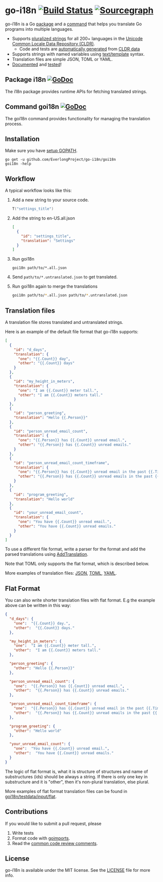 go-i18n [![Build Status](https://travis-ci.org/EverlongProject/go-i18n.svg?branch=master)](http://travis-ci.org/EverlongProject/go-i18n) [![Sourcegraph](https://sourcegraph.com/github.com/EverlongProject/go-i18n/-/badge.svg)](https://sourcegraph.com/github.com/EverlongProject/go-i18n?badge)
=======

go-i18n is a Go [package](#i18n-package) and a [command](#goi18n-command) that helps you translate Go programs into multiple languages.
* Supports [pluralized strings](http://cldr.unicode.org/index/cldr-spec/plural-rules) for all 200+ languages in the [Unicode Common Locale Data Repository (CLDR)](http://www.unicode.org/cldr/charts/28/supplemental/language_plural_rules.html).
  *  Code and tests are [automatically generated](https://github.com/EverlongProject/go-i18n/tree/master/i18n/language/codegen) from [CLDR data](http://cldr.unicode.org/index/downloads)
* Supports strings with named variables using [text/template](http://golang.org/pkg/text/template/) syntax.
* Translation files are simple JSON, TOML or YAML.
* [Documented](http://godoc.org/github.com/EverlongProject/go-i18n) and [tested](https://travis-ci.org/EverlongProject/go-i18n)!

Package i18n [![GoDoc](http://godoc.org/github.com/EverlongProject/go-i18n?status.svg)](http://godoc.org/github.com/EverlongProject/go-i18n/i18n)
------------

The i18n package provides runtime APIs for fetching translated strings.

Command goi18n [![GoDoc](http://godoc.org/github.com/EverlongProject/go-i18n?status.svg)](http://godoc.org/github.com/EverlongProject/go-i18n/goi18n)
--------------

The goi18n command provides functionality for managing the translation process.

Installation
------------

Make sure you have [setup GOPATH](http://golang.org/doc/code.html#GOPATH).

    go get -u github.com/EverlongProject/go-i18n/goi18n
    goi18n -help

Workflow
--------

A typical workflow looks like this:

1. Add a new string to your source code.

    ```go
    T("settings_title")
    ```

2. Add the string to en-US.all.json

    ```json
    [
      {
        "id": "settings_title",
        "translation": "Settings"
      }
    ]
    ```

3. Run goi18n

    ```
    goi18n path/to/*.all.json
    ```

4. Send `path/to/*.untranslated.json` to get translated.
5. Run goi18n again to merge the translations

    ```sh
    goi18n path/to/*.all.json path/to/*.untranslated.json
    ```

Translation files
-----------------

A translation file stores translated and untranslated strings.

Here is an example of the default file format that go-i18n supports:

```json
[
  {
    "id": "d_days",
    "translation": {
      "one": "{{.Count}} day",
      "other": "{{.Count}} days"
    }
  },
  {
    "id": "my_height_in_meters",
    "translation": {
      "one": "I am {{.Count}} meter tall.",
      "other": "I am {{.Count}} meters tall."
    }
  },
  {
    "id": "person_greeting",
    "translation": "Hello {{.Person}}"
  },
  {
    "id": "person_unread_email_count",
    "translation": {
      "one": "{{.Person}} has {{.Count}} unread email.",
      "other": "{{.Person}} has {{.Count}} unread emails."
    }
  },
  {
    "id": "person_unread_email_count_timeframe",
    "translation": {
      "one": "{{.Person}} has {{.Count}} unread email in the past {{.Timeframe}}.",
      "other": "{{.Person}} has {{.Count}} unread emails in the past {{.Timeframe}}."
    }
  },
  {
    "id": "program_greeting",
    "translation": "Hello world"
  },
  {
    "id": "your_unread_email_count",
    "translation": {
      "one": "You have {{.Count}} unread email.",
      "other": "You have {{.Count}} unread emails."
    }
  }
]
```

To use a different file format, write a parser for the format and add the parsed translations using [AddTranslation](https://godoc.org/github.com/EverlongProject/go-i18n/i18n#AddTranslation).

Note that TOML only supports the flat format, which is described below.

More examples of translation files: [JSON](https://github.com/EverlongProject/go-i18n/tree/master/goi18n/testdata/input), [TOML](https://github.com/EverlongProject/go-i18n/blob/master/goi18n/testdata/input/flat/ar-ar.one.toml), [YAML](https://github.com/EverlongProject/go-i18n/blob/master/goi18n/testdata/input/yaml/en-us.one.yaml).

Flat Format
-------------

You can also write shorter translation files with flat format.
E.g the example above can be written in this way:

```json
{
  "d_days": {
    "one":  "{{.Count}} day.",
    "other":  "{{.Count}} days."
  },

  "my_height_in_meters": {
    "one":  "I am {{.Count}} meter tall.",
    "other":  "I am {{.Count}} meters tall."
  },

  "person_greeting": {
    "other": "Hello {{.Person}}"
  },

  "person_unread_email_count": {
    "one":  "{{.Person}} has {{.Count}} unread email.",
    "other":  "{{.Person}} has {{.Count}} unread emails."
  },

  "person_unread_email_count_timeframe": {
    "one":  "{{.Person}} has {{.Count}} unread email in the past {{.Timeframe}}.",
    "other":  "{{.Person}} has {{.Count}} unread emails in the past {{.Timeframe}}."
  },

  "program_greeting": {
    "other": "Hello world"
  },

  "your_unread_email_count": {
    "one":  "You have {{.Count}} unread email.",
    "other":  "You have {{.Count}} unread emails."
  }
}
```

The logic of flat format is, what it is structure of structures
and name of substructures (ids) should be always a string.
If there is only one key in substructure and it is "other", then it's non-plural
translation, else plural.

More examples of flat format translation files can be found in [goi18n/testdata/input/flat](https://github.com/EverlongProject/go-i18n/tree/master/goi18n/testdata/input/flat).

Contributions
-------------

If you would like to submit a pull request, please

1. Write tests
2. Format code with [goimports](https://github.com/bradfitz/goimports).
3. Read the [common code review comments](https://github.com/golang/go/wiki/CodeReviewComments).

License
-------
go-i18n is available under the MIT license. See the [LICENSE](LICENSE) file for more info.
